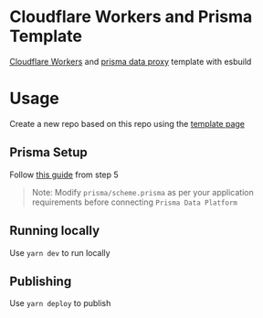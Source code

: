 # Cloudflare Workers and Prisma Template

[Cloudflare Workers](http://workers.dev/) and [prisma data proxy](https://www.prisma.io/docs/concepts/components/prisma-data-platform#prisma-data-proxy) template with esbuild

# Usage

Create a new repo based on this repo using the [template page](https://github.com/vinaypuppal/CFW-prisma-template/generate)

## Prisma Setup

Follow [this guide](https://www.prisma.io/docs/guides/deployment/deployment-guides/deploying-to-cloudflare-workers) from step 5

> Note: Modify `prisma/scheme.prisma` as per your application requirements before connecting `Prisma Data Platform`

## Running locally

Use `yarn dev` to run locally

## Publishing

Use `yarn deploy` to publish
